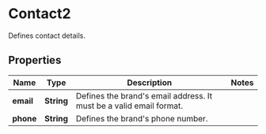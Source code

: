 

# Contact2

Defines contact details.

## Properties

| Name | Type | Description | Notes |
|------------ | ------------- | ------------- | -------------|
|**email** | **String** | Defines the brand&#39;s email address. It must be a valid email format. |  |
|**phone** | **String** | Defines the brand&#39;s phone number. |  |



